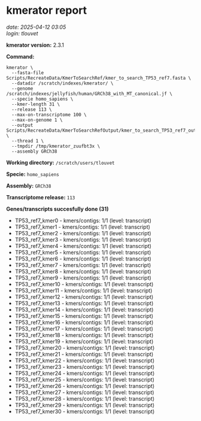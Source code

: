 # kmerator report
*date: 2025-04-12 03:05*  
*login: tlouvet*

**kmerator version:** 2.3.1

**Command:**

```
kmerator \
  --fasta-file Scripts/RecreateData/KmerToSearchRef/kmer_to_search_TP53_ref7.fasta \
  --datadir /scratch/indexes/kmerator/ \
  --genome /scratch/indexes/jellyfish/human/GRCh38_with_MT_canonical.jf \
  --specie homo_sapiens \
  --kmer-length 31 \
  --release 113 \
  --max-on-transcriptome 100 \
  --max-on-genome 1 \
  --output Scripts/RecreateData/KmerToSearchRefOutput/kmer_to_search_TP53_ref7_output \
  --thread 1 \
  --tmpdir /tmp/kmerator_zuufbt3x \
  --assembly GRCh38
```

**Working directory:** `/scratch/users/tlouvet`

**Specie:** `homo_sapiens`

**Assembly:** `GRCh38`

**Transcriptome release:** `113`

**Genes/transcripts succesfully done (31)**

- TP53_ref7_kmer0 - kmers/contigs: 1/1 (level: transcript)
- TP53_ref7_kmer1 - kmers/contigs: 1/1 (level: transcript)
- TP53_ref7_kmer2 - kmers/contigs: 1/1 (level: transcript)
- TP53_ref7_kmer3 - kmers/contigs: 1/1 (level: transcript)
- TP53_ref7_kmer4 - kmers/contigs: 1/1 (level: transcript)
- TP53_ref7_kmer5 - kmers/contigs: 1/1 (level: transcript)
- TP53_ref7_kmer6 - kmers/contigs: 1/1 (level: transcript)
- TP53_ref7_kmer7 - kmers/contigs: 1/1 (level: transcript)
- TP53_ref7_kmer8 - kmers/contigs: 1/1 (level: transcript)
- TP53_ref7_kmer9 - kmers/contigs: 1/1 (level: transcript)
- TP53_ref7_kmer10 - kmers/contigs: 1/1 (level: transcript)
- TP53_ref7_kmer11 - kmers/contigs: 1/1 (level: transcript)
- TP53_ref7_kmer12 - kmers/contigs: 1/1 (level: transcript)
- TP53_ref7_kmer13 - kmers/contigs: 1/1 (level: transcript)
- TP53_ref7_kmer14 - kmers/contigs: 1/1 (level: transcript)
- TP53_ref7_kmer15 - kmers/contigs: 1/1 (level: transcript)
- TP53_ref7_kmer16 - kmers/contigs: 1/1 (level: transcript)
- TP53_ref7_kmer17 - kmers/contigs: 1/1 (level: transcript)
- TP53_ref7_kmer18 - kmers/contigs: 1/1 (level: transcript)
- TP53_ref7_kmer19 - kmers/contigs: 1/1 (level: transcript)
- TP53_ref7_kmer20 - kmers/contigs: 1/1 (level: transcript)
- TP53_ref7_kmer21 - kmers/contigs: 1/1 (level: transcript)
- TP53_ref7_kmer22 - kmers/contigs: 1/1 (level: transcript)
- TP53_ref7_kmer23 - kmers/contigs: 1/1 (level: transcript)
- TP53_ref7_kmer24 - kmers/contigs: 1/1 (level: transcript)
- TP53_ref7_kmer25 - kmers/contigs: 1/1 (level: transcript)
- TP53_ref7_kmer26 - kmers/contigs: 1/1 (level: transcript)
- TP53_ref7_kmer27 - kmers/contigs: 1/1 (level: transcript)
- TP53_ref7_kmer28 - kmers/contigs: 1/1 (level: transcript)
- TP53_ref7_kmer29 - kmers/contigs: 1/1 (level: transcript)
- TP53_ref7_kmer30 - kmers/contigs: 1/1 (level: transcript)

